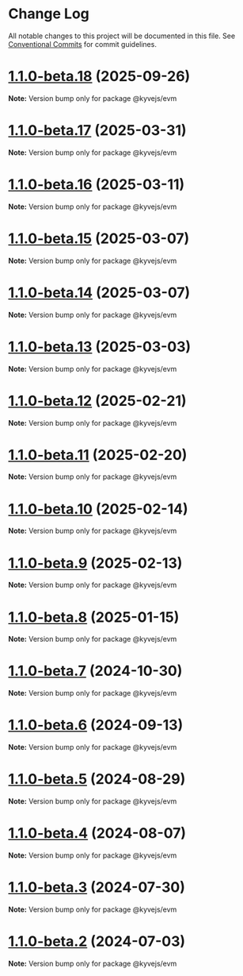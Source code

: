 # Change Log

All notable changes to this project will be documented in this file.
See [Conventional Commits](https://conventionalcommits.org) for commit guidelines.

# [1.1.0-beta.18](https://github.com/KYVENetwork/kyvejs/compare/@kyvejs/evm@1.1.0-beta.17...@kyvejs/evm@1.1.0-beta.18) (2025-09-26)

**Note:** Version bump only for package @kyvejs/evm

# [1.1.0-beta.17](https://github.com/KYVENetwork/kyvejs/compare/@kyvejs/evm@1.1.0-beta.16...@kyvejs/evm@1.1.0-beta.17) (2025-03-31)

**Note:** Version bump only for package @kyvejs/evm

# [1.1.0-beta.16](https://github.com/KYVENetwork/kyvejs/compare/@kyvejs/evm@1.1.0-beta.15...@kyvejs/evm@1.1.0-beta.16) (2025-03-11)

**Note:** Version bump only for package @kyvejs/evm

# [1.1.0-beta.15](https://github.com/KYVENetwork/kyvejs/compare/@kyvejs/evm@1.1.0-beta.14...@kyvejs/evm@1.1.0-beta.15) (2025-03-07)

**Note:** Version bump only for package @kyvejs/evm

# [1.1.0-beta.14](https://github.com/KYVENetwork/kyvejs/compare/@kyvejs/evm@1.1.0-beta.13...@kyvejs/evm@1.1.0-beta.14) (2025-03-07)

**Note:** Version bump only for package @kyvejs/evm

# [1.1.0-beta.13](https://github.com/KYVENetwork/kyvejs/compare/@kyvejs/evm@1.1.0-beta.12...@kyvejs/evm@1.1.0-beta.13) (2025-03-03)

**Note:** Version bump only for package @kyvejs/evm

# [1.1.0-beta.12](https://github.com/KYVENetwork/kyvejs/compare/@kyvejs/evm@1.1.0-beta.11...@kyvejs/evm@1.1.0-beta.12) (2025-02-21)

**Note:** Version bump only for package @kyvejs/evm

# [1.1.0-beta.11](https://github.com/KYVENetwork/kyvejs/compare/@kyvejs/evm@1.1.0-beta.10...@kyvejs/evm@1.1.0-beta.11) (2025-02-20)

**Note:** Version bump only for package @kyvejs/evm

# [1.1.0-beta.10](https://github.com/KYVENetwork/kyvejs/compare/@kyvejs/evm@1.1.0-beta.9...@kyvejs/evm@1.1.0-beta.10) (2025-02-14)

**Note:** Version bump only for package @kyvejs/evm

# [1.1.0-beta.9](https://github.com/KYVENetwork/kyvejs/compare/@kyvejs/evm@1.1.0-beta.8...@kyvejs/evm@1.1.0-beta.9) (2025-02-13)

**Note:** Version bump only for package @kyvejs/evm

# [1.1.0-beta.8](https://github.com/KYVENetwork/kyvejs/compare/@kyvejs/evm@1.1.0-beta.7...@kyvejs/evm@1.1.0-beta.8) (2025-01-15)

**Note:** Version bump only for package @kyvejs/evm

# [1.1.0-beta.7](https://github.com/KYVENetwork/kyvejs/compare/@kyvejs/evm@1.1.0-beta.6...@kyvejs/evm@1.1.0-beta.7) (2024-10-30)

**Note:** Version bump only for package @kyvejs/evm

# [1.1.0-beta.6](https://github.com/KYVENetwork/kyvejs/compare/@kyvejs/evm@1.1.0-beta.5...@kyvejs/evm@1.1.0-beta.6) (2024-09-13)

**Note:** Version bump only for package @kyvejs/evm

# [1.1.0-beta.5](https://github.com/KYVENetwork/kyvejs/compare/@kyvejs/evm@1.1.0-beta.4...@kyvejs/evm@1.1.0-beta.5) (2024-08-29)

**Note:** Version bump only for package @kyvejs/evm

# [1.1.0-beta.4](https://github.com/KYVENetwork/kyvejs/compare/@kyvejs/evm@1.1.0-beta.3...@kyvejs/evm@1.1.0-beta.4) (2024-08-07)

**Note:** Version bump only for package @kyvejs/evm

# [1.1.0-beta.3](https://github.com/KYVENetwork/kyvejs/compare/@kyvejs/evm@1.1.0-beta.2...@kyvejs/evm@1.1.0-beta.3) (2024-07-30)

**Note:** Version bump only for package @kyvejs/evm

# [1.1.0-beta.2](https://github.com/KYVENetwork/kyvejs/compare/@kyvejs/evm@1.0.0-beta.27...@kyvejs/evm@1.1.0-beta.2) (2024-07-03)

**Note:** Version bump only for package @kyvejs/evm
